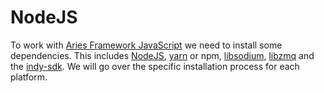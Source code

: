# NodeJS

To work with [Aries Framework
JavaScript](https://github.com/hyperledger/aries-framework-javascript) we need
to install some dependencies. This includes [NodeJS](https://nodejs.org),
[yarn](https://classic.yarnpkg.com/lang/en/docs/install) or npm,
[libsodium](https://github.com/jedisct1/libsodium),
[libzmq](https://github.com/zeromq/libzmq) and the
[indy-sdk](https://github.com/hyperledger/indy-sdk). We will go over the
specific installation process for each platform.
